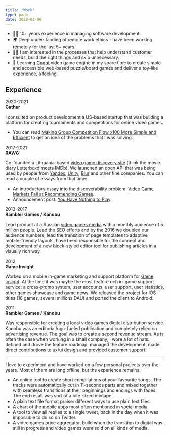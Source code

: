 ```yaml
---
title: "Work"
type: page
date: 2022-03-06
---
```


- 👨‍💻 10+ years experience in managing software development.
- 🌍 Deep understanding of remote work ethics - have been working remotely for the last 5+ years.
- 🕵️‍♂️ I am interested in the processes that help understand customer needs,  build the right things and skip unnecessary.
- 👾 Learning [Godot](https://godotengine.org) video game engine in my spare time to create simple and accessible web-based puzzle/board games and deliver a toy-like experience, a feeling.

## Experience

2020-2021  
__Gather__ 

I consulted on product development a US-based startup that was building a platform for creating tournaments and competitions for online video games.

- You can read [Making Group Competition Flow x100 More Simple and Efficient](/posts/making-group-competition-flow-x100-more-simple-and-efficient/) to get an idea of the problems that I was solving.

2017-2021  
__RAWG__

Co-founded a Lithuania-based [video game discovery site](https://rawg.io/) (think the movie diary Letterboxd meets IMDb). We launched an open API that was being used by people from [Yandex](https://yandex.com), [Unity](https://unity.com), [Blur](http://www.blur.com) and other fine companies. You can read a couple of essays from that time: 
	
- An introductory essay into the discoverability problem: [Video Game Markets Fail at Recommending Games](/posts/video-game-markets-fail-at-recommending-games/).
- Announcement post: [You Have Nothing to Play](/posts/you-have-nothing-to-play/).

2013-2017  
__Rambler Games / Kanobu__

Lead product at a Russian [video games media](https://kanobu.ru/) with a monthly audience of 5 million people. Lead the SEO efforts and by the 2016 we doubled our audience numbers, lead the transition of page templates to adaptive mobile-friendly layouts, have been responsible for the concept and development of a new block-styled editor tool for publishing articles in a visually rich way.


2012  
__Game Insight__

Worked on a mobile in-game marketing and support platform for [Game Insight](https://www.game-insight.com/en). At the time it was maybe the most feature rich in-game support service: a cross-promo system, user accounts, user support, user statistics, other games showcase and game news. We released the project for iOS titles (18 games, several millions DAU) and ported the client to Android.

2011  
__Rambler Games / Kanobu__

Was responsible for creating a local video games digital distribution service. Kanobu was an editorial/ugc-fueled publication and completely relied on advertising revenue. The goal was to create a second revenue stream. As is often the case when working in a small company, I wore a lot of hats: defined and drove the feature roadmap, managed the development, made direct contributions to ux/ui design and provided customer support.

---

I love to experiment and have worked on a few personal projects over the years. Most of them are long offline, but the experience remains:

- An online tool to create short compilations of your favourite songs. The tracks were automatically cut in 11-seconds parts and mixed together with seamless transitions at their beginnings and endings with fades. The end result was sort of a bite-sized mixtape.
- A plain text file format praise: different ways to use plain text files.
- A chart of the mobile apps most often mentioned in social media.
- A tool to view all replies to a single tweet, back in the day when it was impossible to do so on Twitter.
- A video games price aggregator, build when the transition to digital was still in progress and video games were sold on all kinds of media.